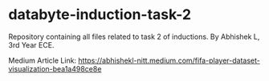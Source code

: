 # databyte-induction-task-2
Repository containing all files related to task 2 of inductions. By Abhishek L, 3rd Year ECE.

Medium Article Link: https://abhishekl-nitt.medium.com/fifa-player-dataset-visualization-bea1a498ce8e
